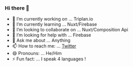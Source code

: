 ### Hi there 👋

- 🔭 I’m currently working on ... Triplan.io
- 🌱 I’m currently learning ... Nuxt/Firebase
- 👯 I’m looking to collaborate on ... Nuxt/Composition Api
- 🤔 I’m looking for help with ... Firebase
- 💬 Ask me about ... Anything 
- 📫 How to reach me: ... [Twitter](https://twitter.com/_Epistol_)
- 😄 Pronouns: ... He/Him
- ⚡ Fun fact: ... I speak 4 languages !
